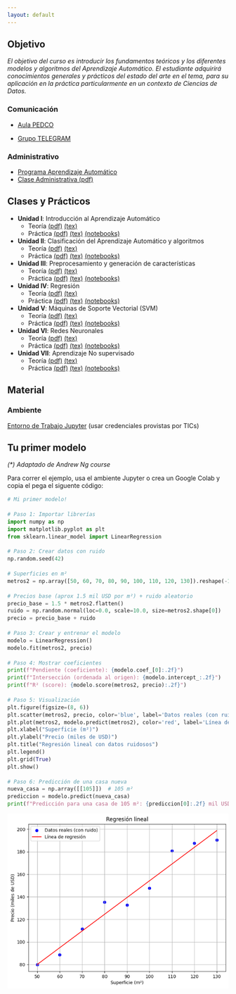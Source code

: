 ```yaml
---
layout: default
---
```


## Objetivo

_El objetivo del curso es introducir los fundamentos teóricos y los diferentes modelos y algoritmos del Aprendizaje Automático._ 
_El estudiante adquirirá conocimientos generales y prácticos del estado del arte en el tema, para su aplicación en la práctica particularmente en un contexto de Ciencias de Datos._


### Comunicación

* [Aula PEDCO](https://pedco.uncoma.edu.ar/course/view.php?id=9477)

* [Grupo TELEGRAM](https://t.me/+O4K7jtf60Qw5ODIx)

### Administrativo

* [Programa Aprendizaje Automático](https://pedco.uncoma.edu.ar/course/view.php?id=9477)
* [Clase Administrativa (pdf)](https://pedco.uncoma.edu.ar/course/view.php?id=9477)


## Clases y Prácticos

* **Unidad I**: Introducción al Aprendizaje Automático
  * Teoría [(pdf)](/docs/Administrativa/EIDA_Admin.pdf) [(tex)](/docs/Administrativa/EIDA_Admin.zip)
  * Práctica [(pdf)](https://pedco.uncoma.edu.ar/course/view.php?id=9477) [(tex)](https://pedco.uncoma.edu.ar/course/view.php?id=9477) [(notebooks)](https://pedco.uncoma.edu.ar/course/view.php?id=9477)
* **Unidad II**:  Clasificación del Aprendizaje Automático y
algoritmos
  * Teoría [(pdf)](https://pedco.uncoma.edu.ar/course/view.php?id=9477) [(tex)](https://pedco.uncoma.edu.ar/course/view.php?id=9477)
  * Práctica [(pdf)](https://pedco.uncoma.edu.ar/course/view.php?id=9477) [(tex)](https://pedco.uncoma.edu.ar/course/view.php?id=9477) [(notebooks)](https://pedco.uncoma.edu.ar/course/view.php?id=9477)
* **Unidad III**: Preprocesamiento y generación de características
  * Teoría [(pdf)](https://pedco.uncoma.edu.ar/course/view.php?id=9477) [(tex)](https://pedco.uncoma.edu.ar/course/view.php?id=9477) 
  * Práctica [(pdf)](https://pedco.uncoma.edu.ar/course/view.php?id=9477) [(tex)](https://pedco.uncoma.edu.ar/course/view.php?id=9477) [(notebooks)](https://pedco.uncoma.edu.ar/course/view.php?id=9477)
* **Unidad IV**: Regresión
  * Teoría [(pdf)](https://pedco.uncoma.edu.ar/course/view.php?id=9477) [(tex)](https://pedco.uncoma.edu.ar/course/view.php?id=9477)
  * Práctica [(pdf)](https://pedco.uncoma.edu.ar/course/view.php?id=9477) [(tex)](https://pedco.uncoma.edu.ar/course/view.php?id=9477) [(notebooks)](https://pedco.uncoma.edu.ar/course/view.php?id=9477)
* **Unidad V**: Máquinas de Soporte Vectorial (SVM)
  * Teoría [(pdf)](https://pedco.uncoma.edu.ar/course/view.php?id=9477) [(tex)](https://pedco.uncoma.edu.ar/course/view.php?id=9477)
  * Práctica [(pdf)](https://pedco.uncoma.edu.ar/course/view.php?id=9477) [(tex)](https://pedco.uncoma.edu.ar/course/view.php?id=9477) [(notebooks)](https://pedco.uncoma.edu.ar/course/view.php?id=9477)
* **Unidad VI**: Redes Neuronales
  * Teoría [(pdf)](https://pedco.uncoma.edu.ar/course/view.php?id=9477) [(tex)](https://pedco.uncoma.edu.ar/course/view.php?id=9477)
  * Práctica [(pdf)](https://pedco.uncoma.edu.ar/course/view.php?id=9477) [(tex)](https://pedco.uncoma.edu.ar/course/view.php?id=9477) [(notebooks)](https://pedco.uncoma.edu.ar/course/view.php?id=9477)
* **Unidad VII**: Aprendizaje No supervisado
  * Teoría [(pdf)](https://pedco.uncoma.edu.ar/course/view.php?id=9477) [(tex)](https://pedco.uncoma.edu.ar/course/view.php?id=9477)
  * Práctica [(pdf)](https://pedco.uncoma.edu.ar/course/view.php?id=9477) [(tex)](https://pedco.uncoma.edu.ar/course/view.php?id=9477) [(notebooks)](https://pedco.uncoma.edu.ar/course/view.php?id=9477)


## Material

### Ambiente
[Entorno de Trabajo Jupyter](https://jupyter.fi.uncoma.edu.ar/hub/login?next=%2Fhub%2F) (usar credenciales provistas por TICs)

## Tu primer modelo

_(*) Adaptado de Andrew Ng course_

Para correr el ejemplo, usa el ambiente Jupyter o crea un Google Colab y copia
el pega el siguente código:

```python
# Mi primer modelo!

# Paso 1: Importar librerías
import numpy as np
import matplotlib.pyplot as plt
from sklearn.linear_model import LinearRegression

# Paso 2: Crear datos con ruido
np.random.seed(42)

# Superficies en m²
metros2 = np.array([50, 60, 70, 80, 90, 100, 110, 120, 130]).reshape(-1, 1)

# Precios base (aprox 1.5 mil USD por m²) + ruido aleatorio
precio_base = 1.5 * metros2.flatten()
ruido = np.random.normal(loc=0.0, scale=10.0, size=metros2.shape[0])
precio = precio_base + ruido

# Paso 3: Crear y entrenar el modelo
modelo = LinearRegression()
modelo.fit(metros2, precio)

# Paso 4: Mostrar coeficientes
print(f"Pendiente (coeficiente): {modelo.coef_[0]:.2f}")
print(f"Intersección (ordenada al origen): {modelo.intercept_:.2f}")
print(f"R² (score): {modelo.score(metros2, precio):.2f}")

# Paso 5: Visualización
plt.figure(figsize=(8, 6))
plt.scatter(metros2, precio, color='blue', label='Datos reales (con ruido)')
plt.plot(metros2, modelo.predict(metros2), color='red', label='Línea de regresión')
plt.xlabel("Superficie (m²)")
plt.ylabel("Precio (miles de USD)")
plt.title("Regresión lineal con datos ruidosos")
plt.legend()
plt.grid(True)
plt.show()

# Paso 6: Predicción de una casa nueva
nueva_casa = np.array([[105]])  # 105 m²
prediccion = modelo.predict(nueva_casa)
print(f"Predicción para una casa de 105 m²: {prediccion[0]:.2f} mil USD")
```
![Regresión](/assets/img/regression.png)